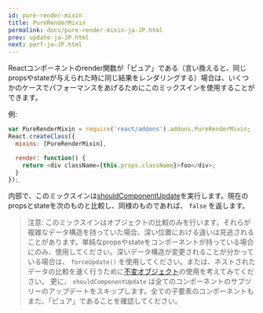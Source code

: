 ```yaml
---
id: pure-render-mixin
title: PureRenderMixin
permalink: docs/pure-render-mixin-ja-JP.html
prev: update-ja-JP.html
next: perf-ja-JP.html
---
```


Reactコンポーネントのrender関数が「ピュア」である（言い換えると、同じpropsやstateが与えられた時に同じ結果をレンダリングする）場合は、いくつかのケースでパフォーマンスをあげるためにこのミックスインを使用することができます。

例:

```js
var PureRenderMixin = require('react/addons').addons.PureRenderMixin;
React.createClass({
  mixins: [PureRenderMixin],

  render: function() {
    return <div className={this.props.className}>foo</div>;
  }
});
```

内部で、このミックスインは[shouldComponentUpdate](/react/docs/component-specs.html#updating-shouldcomponentupdate)を実行します。現在のpropsとstateを次のものと比較し、同様のものであれば、 `false` を返します。

> 注意:
> このミックスインはオブジェクトの比較のみを行います。それらが複雑なデータ構造を持っていた場合、深い位置における違いは見逃されることがあります。単純なpropsやstateをコンポーネントが持っている場合にのみ、使用してください。深いデータ構造が変更されることが分かっている場合は、 `forceUpdate()` を使用してください。または、ネストされたデータの比較を速く行うために[不変オブジェクト](https://facebook.github.io/immutable-js/)の使用を考えてみてください。
> 更に、 `shouldComponentUpdate` は全てのコンポーネントのサブツリーのアップデートをスキップします。全ての子要素のコンポーネントもまた、「ピュア」であることを確認してください。
